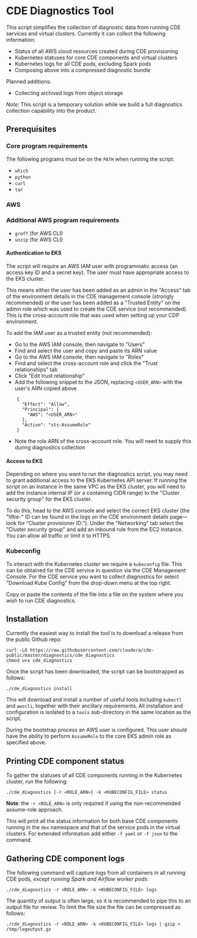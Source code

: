 # CDE Diagnostics Tool

This script simplifies the collection of diagnostic data from running CDE services and virtual clusters. Currently it can
collect the following information:

* Status of all AWS cloud resources created during CDE provisioning
* Kubernetes statuses for core CDE components and virtual clusters
* Kubernetes logs for all CDE pods, excluding Spark pods
* Composing above into a compressed diagnostic bundle 

Planned additions:

* Collecting archived logs from object storage

*Note*: This script is a temporary solution while we build a full diagnostics collection capability into the product.

## Prerequisites

### Core program requirements

The following programs must be on the `PATH` when running the script:

* `which`
* `python`
* `curl`
* `tar`

### AWS 

### Additional AWS program requirements

* `groff` (for AWS CLI)
* `unzip` (for AWS CLI)

#### Authentication to EKS

The script will require an AWS IAM user with programmatic access (an access key ID and a secret key). The user
must have appropriate access to the EKS cluster. 

This means either the user has been added as an admin in the "Access" tab of the environment details in the CDE
management console (strongly recommended) or the user has been added as a "Trusted Entity" on the admin role which was used to create the CDE service (not recommended). This
is the cross-account role that was used when setting up your CDP environment. 

To add the IAM user as a trusted entity (not recommended):

* Go to the AWS IAM console, then navigate to "Users"
* Find and select the user and copy and paste its ARN value
* Go to the AWS IAM console, then navigate to "Roles" 
* Find and select the cross-account role and click the "Trust relationships" tab
* Click "Edit trust relationship"
* Add the following snippet to the JSON, replacing `<USER_ARN>` with the user's ARN copied above
```
    {
      "Effect": "Allow",
      "Principal": {
        "AWS": "<USER_ARN>"
      },
      "Action": "sts:AssumeRole"
    }
```
* Note the role ARN of the cross-account role. You will need to supply this during diagnostics collection

#### Access to EKS

Depending on where you want to run the diagnostics script, you may need to grant additional access to the
EKS Kubernetes API server. If running the script on an instance in the same VPC as the EKS cluster, you
will need to add the instance internal IP (or a containing CIDR range) to the "Cluster security group" 
for the EKS cluster. 

To do this, head to the AWS console and select the correct EKS cluster (the "liftie-" ID can be found in
the logs on the CDE environment details page—look for "Cluster provisioner ID:"). Under the "Networking"
tab select the "Cluster security group" and add an inbound rule from the EC2 instance. You can allow
all traffic or limit it to HTTPS.

### Kubeconfig

To interact with the Kubernetes cluster we require a `kubeconfig` file. This can be obtained for the CDE
service in question via the CDE Management Console. For the CDE service you want to collect diagnostics
for select "Download Kube Config" from the drop-down menu at the top right.

Copy or paste the contents of the file into a file on the system where you wish to run CDE diagnostics.

## Installation

Currently the easiest way to install the tool is to download a release from the public Github repo:

```
curl -LO https://raw.githubusercontent.com/cloudera/cde-public/master/diagnostics/cde_diagnostics
chmod u+x cde_diagnostics
```

Once the script has been downloaded, the script can be bootstrapped as follows:

```
./cde_diagnostics install
```

This will download and install a number of useful tools including `kubectl` and `awscli`, together with
their ancillary requirements. All installation and configuration is isolated to a `tools` sub-directory 
in the same location as the script.

During the bootstrap process an AWS user is configured. This user should have the ability to perform
`AssumeRole` to the core EKS admin role as specified above.

## Printing CDE component status

To gather the statuses of all CDE components running in the Kubernetes cluster, run the following:

```
./cde_diagnostics [-r <ROLE_ARN>] -k <KUBECONFIG_FILE> status
```

**Note**: the `-r <ROLE_ARN>` is only required if using the non-recommended assume-role approach.

This will print all the status information for both base CDE components running in the `dex` namespace
and that of the service pods in the virtual clusters. For extended information add either `-f yaml` or
`-f json` to the command.

## Gathering CDE component logs

The following command will capture logs from all containers in all running CDE pods, *except running Spark 
and Airflow worker pods*:

```
./cde_diagnostics -r <ROLE_ARN> -k <KUBECONFIG_FILE> logs
```

The quantity of output is often large, so it is recommended to pipe this to an output file for review. To limit
the file size the file can be compressed as follows:

```
./cde_diagnostics -r <ROLE_ARN> -k <KUBECONFIG_FILE> logs | gzip > /tmp/logoutput.gz
```
